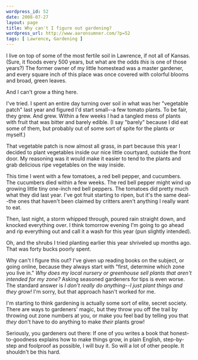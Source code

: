 ```yaml
--- 
wordpress_id: 52
date: 2008-07-27
layout: page
title: Why can't I figure out gardening?
wordpress_url: http://www.aaronsumner.com/?p=52
tags: [ Lawrence, Gardening ]
---
```

I live on top of some of the most fertile soil in Lawrence, if not all of Kansas. (Sure, it floods every 500 years, but what are the odds <em>this</em> is one of those years?) The former owner of my little homestead was a master gardener, and every square inch of this place was once covered with colorful blooms and broad, green leaves.

And I can't grow a thing here.

I've tried. I spent an entire day turning over soil in what was her "vegetable patch" last year and figured I'd start small--a few tomato plants. To be fair, they grew. And grew. Within a few weeks I had a tangled mess of plants with fruit that was bitter and barely edible. (I say "barely" because I did eat some of them, but probably out of some sort of spite for the plants or myself.)

That vegetable patch is now almost all grass, in part because this year I decided to plant vegetables inside our nice little courtyard, outside the front door. My reasoning was it would make it easier to tend to the plants and grab delicious ripe vegetables on the way inside.

This time I went with a few tomatoes, a red bell pepper, and cucumbers. The cucumbers died within a few weeks. The red bell pepper might wind up growing little tiny one-inch red bell peppers. The tomatoes did pretty much what they did last year. I've got fruit starting to ripen, but it's the same deal--the ones that haven't been claimed by critters aren't anything I really want to eat.

Then, last night, a storm whipped through, poured rain straight down, and knocked everything over. I think tomorrow evening I'm going to go ahead and rip everything out and call it a wash for this year (pun slightly intended).

Oh, and the shrubs I tried planting earlier this year shriveled up months ago. That was forty bucks poorly spent.

Why can't I figure this out? I've given up reading books on the subject, or going online, because they always start with "first, determine which zone you live in." <em>Why does my local nursery or greenhouse sell plants that aren't intended for my zone?</em> Asking seasoned gardeners for tips is even worse. The standard answer is <em>I don't really do anything--I just plant things and they grow!</em> I'm sorry, but that approach hasn't worked for me.

I'm starting to think gardening is actually some sort of elite, secret society. There are ways to gardeners' magic, but they throw you off the trail by throwing out zone numbers at you, or make you feel bad by telling you that <em>they</em> don't have to do anything to make <em>their</em> plants grow!

Seriously, you gardeners out there: If one of you writes a book that honest-to-goodness explains how to make things grow, in plain English, step-by-step and foolproof as possible, I will buy it. So will a lot of other people. It shouldn't be this hard.
